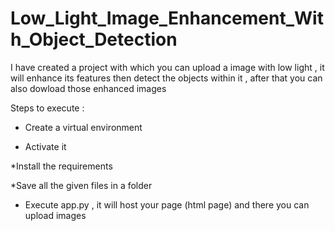 # Low_Light_Image_Enhancement_With_Object_Detection
I have created a project with which you can upload a image with low light , it will enhance its features then detect the objects within it , after that you can also dowload those enhanced images

Steps to execute :
* Create a virtual  environment
  
* Activate it
 
*Install the requirements 

*Save all the given files in a folder 

* Execute app.py , it will host your page (html page) and there you can upload images 
